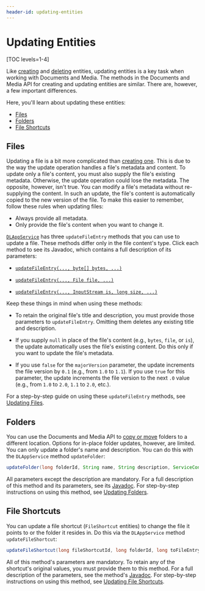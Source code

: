 ```yaml
---
header-id: updating-entities
---
```


# Updating Entities

[TOC levels=1-4]

Like 
[creating](/docs/7-2/frameworks/-/knowledge_base/f/creating-files-folders-and-shortcuts) 
and 
[deleting](/docs/7-2/frameworks/-/knowledge_base/f/deleting-entities) 
entities, updating entities is a key task when working with Documents and Media. 
The methods in the Documents and Media API for creating and updating entities 
are similar. There are, however, a few important differences. 

Here, you'll learn about updating these entities: 

-   [Files](#files)
-   [Folders](#folders)
-   [File Shortcuts](#file-shortcuts)

## Files

Updating a file is a bit more complicated than 
[creating one](/docs/7-2/frameworks/-/knowledge_base/f/creating-files). 
This is due to the way the update operation handles a file's metadata and 
content. To update only a file's content, you must also supply the file's 
existing metadata. Otherwise, the update operation could lose the metadata. The 
opposite, however, isn't true. You can modify a file's metadata without 
re-supplying the content. In such an update, the file's content is automatically 
copied to the new version of the file. To make this easier to remember, follow 
these rules when updating files: 

-   Always provide all metadata. 
-   Only provide the file's content when you want to change it. 

[`DLAppService`](@platform-ref@/7.2-latest/javadocs/portal-kernel/com/liferay/document/library/kernel/service/DLAppService.html) 
has three `updateFileEntry` methods that you can use to update a file. These 
methods differ only in the file content's type. Click each method to see its 
Javadoc, which contains a full description of its parameters: 

-   [`updateFileEntry(..., byte[] bytes, ...)`](@platform-ref@/7.2-latest/javadocs/portal-kernel/com/liferay/document/library/kernel/service/DLAppService.html#updateFileEntry-long-java.lang.String-java.lang.String-java.lang.String-java.lang.String-java.lang.String-boolean-byte:A-com.liferay.portal.kernel.service.ServiceContext-)

-   [`updateFileEntry(..., File file, ...)`](@platform-ref@/7.2-latest/javadocs/portal-kernel/com/liferay/document/library/kernel/service/DLAppService.html#updateFileEntry-long-java.lang.String-java.lang.String-java.lang.String-java.lang.String-java.lang.String-boolean-java.io.File-com.liferay.portal.kernel.service.ServiceContext-)

-   [`updateFileEntry(..., InputStream is, long size, ...)`](@platform-ref@/7.2-latest/javadocs/portal-kernel/com/liferay/document/library/kernel/service/DLAppService.html#updateFileEntry-long-java.lang.String-java.lang.String-java.lang.String-java.lang.String-java.lang.String-boolean-java.io.InputStream-long-com.liferay.portal.kernel.service.ServiceContext-)

Keep these things in mind when using these methods: 

-   To retain the original file's title and description, you must provide those 
    parameters to `updateFileEntry`. Omitting them deletes any existing 
    title and description. 

-   If you supply `null` in place of the file's content (e.g., `bytes`, `file`, 
    or `is`), the update automatically uses the file's existing content. Do this
    only if you want to update the file's metadata. 

-   If you use `false` for the `majorVersion` parameter, the update increments 
    the file version by `0.1` (e.g., from `1.0` to `1.1`). If you use `true` for 
    this parameter, the update increments the file version to the next `.0` 
    value (e.g., from `1.0` to `2.0`, `1.1` to `2.0`, etc.). 

For a step-by-step guide on using these `updateFileEntry` methods, see 
[Updating Files](/docs/7-2/frameworks/-/knowledge_base/f/updating-files). 

## Folders

You can use the Documents and Media API to 
[copy or move](/docs/7-2/frameworks/-/knowledge_base/f/copying-and-moving-entities) 
folders to a different location. Options for in-place folder updates, however, 
are limited. You can only update a folder's name and description. You can do 
this with the `DLAppService` method `updateFolder`: 

```java
updateFolder(long folderId, String name, String description, ServiceContext serviceContext)
```

All parameters except the description are mandatory. For a full description of 
this method and its parameters, see its 
[Javadoc](@platform-ref@/7.2-latest/javadocs/portal-kernel/com/liferay/document/library/kernel/service/DLAppService.html#updateFolder-long-java.lang.String-java.lang.String-com.liferay.portal.kernel.service.ServiceContext-). 
For step-by-step instructions on using this method, see 
[Updating Folders](/docs/7-2/frameworks/-/knowledge_base/f/updating-folders). 

## File Shortcuts

You can update a file shortcut (`FileShortcut` entities) to change the file it 
points to or the folder it resides in. Do this via the `DLAppService` method 
`updateFileShortcut`: 

```java
updateFileShortcut(long fileShortcutId, long folderId, long toFileEntryId, ServiceContext serviceContext)
```

All of this method's parameters are mandatory. To retain any of the shortcut's 
original values, you must provide them to this method. For a full description of 
the parameters, see the method's 
[Javadoc](@platform-ref@/7.2-latest/javadocs/portal-kernel/com/liferay/document/library/kernel/service/DLAppService.html#updateFileShortcut-long-long-long-com.liferay.portal.kernel.service.ServiceContext-). 
For step-by-step instructions on using this method, see 
[Updating File Shortcuts](/docs/7-2/frameworks/-/knowledge_base/f/updating-file-shortcuts). 
